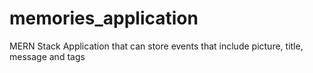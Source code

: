 # memories_application
MERN Stack Application
that can store events that include picture, title, message and tags